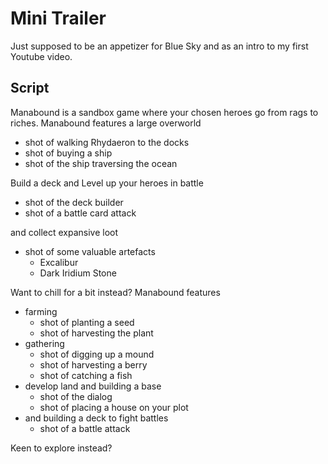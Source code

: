 # Mini Trailer
Just supposed to be an appetizer for Blue Sky and as an intro to my first Youtube video.

## Script
Manabound is a sandbox game where your chosen heroes go from rags to riches. Manabound features a large overworld
  - shot of walking Rhydaeron to the docks
  - shot of buying a ship
  - shot of the ship traversing the ocean

Build a deck and Level up your heroes in battle
- shot of the deck builder
- shot of a battle card attack

and collect expansive loot
- shot of some valuable artefacts
  - Excalibur
  - Dark Iridium Stone

Want to chill for a bit instead? Manabound features
- farming
  - shot of planting a seed
  - shot of harvesting the plant
- gathering
  - shot of digging up a mound
  - shot of harvesting a berry
  - shot of catching a fish
- develop land and building a base
  - shot of the dialog
  - shot of placing a house on your plot
- and building a deck to fight battles
  - shot of a battle attack

Keen to explore instead? 